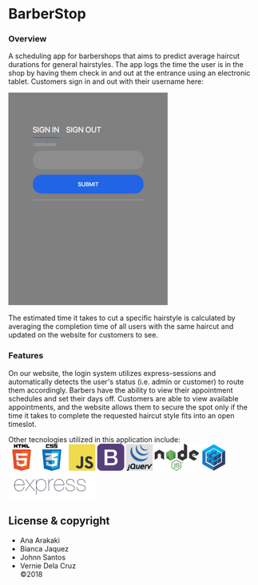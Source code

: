 # BarberStop

### Overview

A scheduling app for barbershops that aims to predict average haircut durations for general hairstyles. The app logs the time the user is in the shop by having them check in and out at the entrance using an electronic tablet. Customers sign in and out with their username here:

![Portfolio About](public/assets/img/tabletCheckInOut.png)

The estimated time it takes to cut a specific hairstyle is calculated by averaging the completion time of all users with the same haircut and updated on the website for customers to see.

### Features

On our website, the login system utilizes express-sessions and automatically detects the user's status (i.e. admin or customer) to route them accordingly. Barbers have the ability to view their appointment schedules and set their days off. Customers are able to view available appointments, and the website allows them to secure the spot only if the time it takes to complete the requested haircut style fits into an open timeslot.

Other tecnologies utilized in this application include: <br>
![Portfolio About](public/assets/img/html1.png)
![Portfolio About](public/assets/img/css2.jpg)
![Portfolio About](public/assets/img/javascript3.png)
![Portfolio About](public/assets/img/bootstrap4.png)
![Portfolio About](public/assets/img/jquery5.png)
![Portfolio About](public/assets/img/node6.png)
![Portfolio About](public/assets/img/sequelize7.png)
![Portfolio About](public/assets/img/express.png)


## License & copyright
* Ana Arakaki
* Bianca Jaquez
* Johnn Santos
* Vernie Dela Cruz <br>
©2018